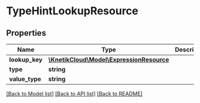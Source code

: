 # TypeHintLookupResource

## Properties
Name | Type | Description | Notes
------------ | ------------- | ------------- | -------------
**lookup_key** | [**\KnetikCloud\Model\ExpressionResource**](ExpressionResource.md) |  | [optional] 
**type** | **string** |  | [optional] 
**value_type** | **string** |  | [optional] 

[[Back to Model list]](../README.md#documentation-for-models) [[Back to API list]](../README.md#documentation-for-api-endpoints) [[Back to README]](../README.md)


